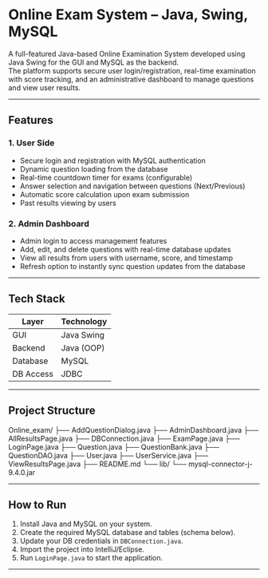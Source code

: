 # Online Exam System – Java, Swing, MySQL

A full-featured Java-based Online Examination System developed using Java Swing for the GUI and MySQL as the backend.  
The platform supports secure user login/registration, real-time examination with score tracking, and an administrative dashboard to manage questions and view user results.

---

## Features

### 1. User Side
- Secure login and registration with MySQL authentication  
- Dynamic question loading from the database  
- Real-time countdown timer for exams (configurable)  
- Answer selection and navigation between questions (Next/Previous)  
- Automatic score calculation upon exam submission  
- Past results viewing by users  

### 2. Admin Dashboard
- Admin login to access management features  
- Add, edit, and delete questions with real-time database updates  
- View all results from users with username, score, and timestamp  
- Refresh option to instantly sync question updates from the database  

---

## Tech Stack

| Layer       | Technology      |
|-------------|-----------------|
| GUI         | Java Swing      |
| Backend     | Java (OOP)      |
| Database    | MySQL           |
| DB Access   | JDBC            |

---

## Project Structure


Online_exam/
├── AddQuestionDialog.java
├── AdminDashboard.java
├── AllResultsPage.java
├── DBConnection.java
├── ExamPage.java
├── LoginPage.java
├── Question.java
├── QuestionBank.java
├── QuestionDAO.java
├── User.java
├── UserService.java
├── ViewResultsPage.java
├── README.md
└── lib/
    └── mysql-connector-j-9.4.0.jar



---

## How to Run

1. Install Java and MySQL on your system.
2. Create the required MySQL database and tables (schema below).
3. Update your DB credentials in `DBConnection.java`.
4. Import the project into IntelliJ/Eclipse.
5. Run `LoginPage.java` to start the application.

---

